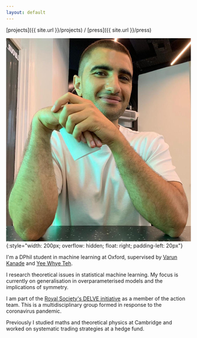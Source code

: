 ```yaml
---
layout: default
---
```


[projects]({{ site.url }}/projects) / [press]({{ site.url }}/press)
<!--[posts]({{site.url}}/posts) / -->

![Bryn Elesedy](/images/web_pic.jpeg){:style="width: 200px; overflow: hidden; float: right; padding-left: 20px"}

I'm a DPhil student in machine learning at Oxford, supervised by 
[Varun Kanade](http://www.cs.ox.ac.uk/people/varun.kanade/myindex.html) and [Yee Whye Teh](https://www.stats.ox.ac.uk/~teh/).
<!--I'm also part of the [Autonomous Intelligent Machines and Systems CDT](http://aims.robots.ox.ac.uk/).-->

I research theoretical issues in statistical machine learning.
My focus is currently on generalisation in overparameterised models and the implications of symmetry.

I am part of the [Royal Society's DELVE initiative](https://rs-delve.github.io/) as a member of the action team.
This is a multidisciplinary group formed in response to the coronavirus pandemic.

Previously I studied maths and theoretical physics at Cambridge
and worked on systematic trading strategies at a hedge fund.


